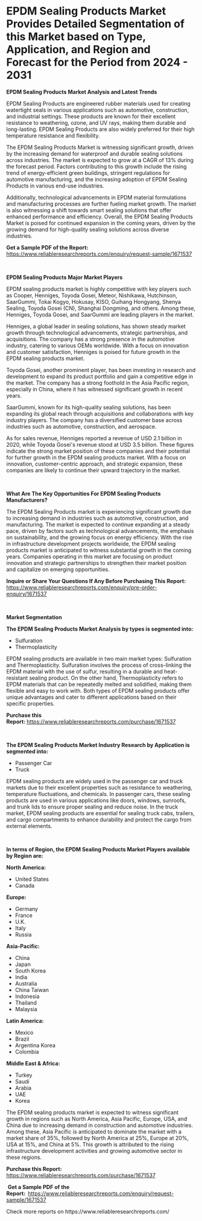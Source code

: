 <p><h1>EPDM Sealing Products Market Provides Detailed Segmentation of this Market based on Type, Application, and Region and Forecast for the Period from 2024 - 2031</h1></p><p><strong>EPDM Sealing Products Market Analysis and Latest Trends</strong></p>
<p><p>EPDM Sealing Products are engineered rubber materials used for creating watertight seals in various applications such as automotive, construction, and industrial settings. These products are known for their excellent resistance to weathering, ozone, and UV rays, making them durable and long-lasting. EPDM Sealing Products are also widely preferred for their high temperature resistance and flexibility.</p><p>The EPDM Sealing Products Market is witnessing significant growth, driven by the increasing demand for waterproof and durable sealing solutions across industries. The market is expected to grow at a CAGR of 13% during the forecast period. Factors contributing to this growth include the rising trend of energy-efficient green buildings, stringent regulations for automotive manufacturing, and the increasing adoption of EPDM Sealing Products in various end-use industries.</p><p>Additionally, technological advancements in EPDM material formulations and manufacturing processes are further fueling market growth. The market is also witnessing a shift towards smart sealing solutions that offer enhanced performance and efficiency. Overall, the EPDM Sealing Products Market is poised for continued expansion in the coming years, driven by the growing demand for high-quality sealing solutions across diverse industries.</p></p>
<p><strong>Get a Sample PDF of the Report:&nbsp;</strong> <a href="https://www.reliableresearchreports.com/enquiry/request-sample/1671537">https://www.reliableresearchreports.com/enquiry/request-sample/1671537</a></p>
<p>&nbsp;</p>
<p><strong>EPDM Sealing Products Major Market Players</strong></p>
<p><p>EPDM sealing products market is highly competitive with key players such as Cooper, Henniges, Toyoda Gosei, Meteor, Nishikawa, Hutchinson, SaarGummi, Tokai Kogyo, Hokusay, KISO, Guihang Hongyang, Shenya Sealing, Toyoda Gosei (CN), Shanghai Dongming, and others. Among these, Henniges, Toyoda Gosei, and SaarGummi are leading players in the market.</p><p>Henniges, a global leader in sealing solutions, has shown steady market growth through technological advancements, strategic partnerships, and acquisitions. The company has a strong presence in the automotive industry, catering to various OEMs worldwide. With a focus on innovation and customer satisfaction, Henniges is poised for future growth in the EPDM sealing products market.</p><p>Toyoda Gosei, another prominent player, has been investing in research and development to expand its product portfolio and gain a competitive edge in the market. The company has a strong foothold in the Asia Pacific region, especially in China, where it has witnessed significant growth in recent years.</p><p>SaarGummi, known for its high-quality sealing solutions, has been expanding its global reach through acquisitions and collaborations with key industry players. The company has a diversified customer base across industries such as automotive, construction, and aerospace.</p><p>As for sales revenue, Henniges reported a revenue of USD 2.1 billion in 2020, while Toyoda Gosei's revenue stood at USD 3.5 billion. These figures indicate the strong market position of these companies and their potential for further growth in the EPDM sealing products market. With a focus on innovation, customer-centric approach, and strategic expansion, these companies are likely to continue their upward trajectory in the market.</p></p>
<p>&nbsp;</p>
<p><strong>What Are The Key Opportunities For EPDM Sealing Products Manufacturers?</strong></p>
<p><p>The EPDM Sealing Products market is experiencing significant growth due to increasing demand in industries such as automotive, construction, and manufacturing. The market is expected to continue expanding at a steady pace, driven by factors such as technological advancements, the emphasis on sustainability, and the growing focus on energy efficiency. With the rise in infrastructure development projects worldwide, the EPDM sealing products market is anticipated to witness substantial growth in the coming years. Companies operating in this market are focusing on product innovation and strategic partnerships to strengthen their market position and capitalize on emerging opportunities.</p></p>
<p><strong>Inquire or Share Your Questions If Any Before Purchasing This Report:</strong> <a href="https://www.reliableresearchreports.com/enquiry/pre-order-enquiry/1671537">https://www.reliableresearchreports.com/enquiry/pre-order-enquiry/1671537</a></p>
<p>&nbsp;</p>
<p><strong>Market Segmentation</strong></p>
<p><strong>The EPDM Sealing Products Market Analysis by types is segmented into:</strong></p>
<p><ul><li>Sulfuration</li><li>Thermoplasticity</li></ul></p>
<p><p>EPDM sealing products are available in two main market types: Sulfuration and Thermoplasticity. Sulfuration involves the process of cross-linking the EPDM material with the use of sulfur, resulting in a durable and heat-resistant sealing product. On the other hand, Thermoplasticity refers to EPDM materials that can be repeatedly melted and solidified, making them flexible and easy to work with. Both types of EPDM sealing products offer unique advantages and cater to different applications based on their specific properties.</p></p>
<p><strong>Purchase this Report:&nbsp;</strong><a href="https://www.reliableresearchreports.com/purchase/1671537">https://www.reliableresearchreports.com/purchase/1671537</a></p>
<p>&nbsp;</p>
<p><strong>The EPDM Sealing Products Market Industry Research by Application is segmented into:</strong></p>
<p><ul><li>Passenger Car</li><li>Truck</li></ul></p>
<p><p>EPDM sealing products are widely used in the passenger car and truck markets due to their excellent properties such as resistance to weathering, temperature fluctuations, and chemicals. In passenger cars, these sealing products are used in various applications like doors, windows, sunroofs, and trunk lids to ensure proper sealing and reduce noise. In the truck market, EPDM sealing products are essential for sealing truck cabs, trailers, and cargo compartments to enhance durability and protect the cargo from external elements.</p></p>
<p>&nbsp;</p>
<p><strong>In terms of Region, the EPDM Sealing Products Market Players available by Region are:</strong></p>
<p>
    <p> <strong> North America: </strong>
        <ul>
            <li>United States</li>
            <li>Canada</li>
        </ul>
        </p> 
    <p> <strong> Europe: </strong>
        <ul>
            <li>Germany</li>
            <li>France</li>
            <li>U.K.</li>
            <li>Italy</li>
            <li>Russia</li>
        </ul>
        </p> 
    <p> <strong> Asia-Pacific: </strong>
        <ul>
            <li>China</li>
            <li>Japan</li>
            <li>South Korea</li>
            <li>India</li>
            <li>Australia</li>
            <li>China Taiwan</li>
            <li>Indonesia</li>
            <li>Thailand</li>
            <li>Malaysia</li>
        </ul>
        </p> 
    <p> <strong> Latin America: </strong>
        <ul>
            <li>Mexico</li>
            <li>Brazil</li>
            <li>Argentina Korea</li>
            <li>Colombia</li>
        </ul>
        </p> 
    <p> <strong> Middle East & Africa: </strong>
        <ul>
            <li>Turkey</li>
            <li>Saudi</li>
            <li>Arabia</li>
            <li>UAE</li>
            <li>Korea</li>
        </ul>
    </p>
    </p>
<p><p>The EPDM sealing products market is expected to witness significant growth in regions such as North America, Asia Pacific, Europe, USA, and China due to increasing demand in construction and automotive industries. Among these, Asia Pacific is anticipated to dominate the market with a market share of 35%, followed by North America at 25%, Europe at 20%, USA at 15%, and China at 5%. This growth is attributed to the rising infrastructure development activities and growing automotive sector in these regions.</p></p>
<p><strong>Purchase this Report: </strong><a href="https://www.reliableresearchreports.com/purchase/1671537">https://www.reliableresearchreports.com/purchase/1671537</a></p>
<p>&nbsp;<strong>Get a Sample PDF of the Report:&nbsp;&nbsp;</strong><a href="https://www.reliableresearchreports.com/enquiry/request-sample/1671537">https://www.reliableresearchreports.com/enquiry/request-sample/1671537</a></p>
<p><strong></strong></p>
<p>Check more reports on https://www.reliableresearchreports.com/</p>